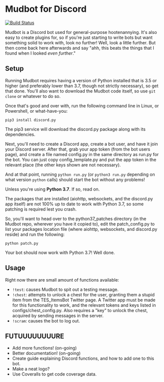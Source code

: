 # Mudbot for Discord

[![Build Status](https://travis-ci.org/Muddytm/mudbot-discord.svg?branch=master)](https://travis-ci.org/Muddytm/mudbot-discord)

Mudbot is a Discord bot used for general-purpose hootenannying. It's also easy to create plugins for, so if you're just starting to write bots but want something solid to work with, look no further! Well, look a little further. But then come back here afterwards and say "ahh, this beats the things that I found when I looked *even further*."

## Setup

Running Mudbot requires having a version of Python installed that is 3.5 or higher (and preferably lower than 3.7, though not strictly necessary), so get that done. You'll also want to download the Mudbot code itself, so use `git clone` or whatever to do so.

Once that's good and over with, run the following command line in Linux, or Powershell, or what-have-you:

`pip3 install discord.py`

The pip3 service will download the discord.py package along with its dependencies.

Next, you'll need to create a Discord app, create a bot user, and have it join your Discord server. After that, grab your app token (from the bot users page), and create a file named config.py in the same directory as run.py for the bot. You can just copy config_template.py and put the app token in the relevant place (the other keys shown are not necessary).

And at that point, running `python run.py` (or `python3 run.py` depending on what version `python` calls) should start the bot without any problems!

Unless you're using **Python 3.7**. If so, read on.

The packages that are installed (aiohttp, websockets, and the discord.py app itself) are not 100% up to date to work with Python 3.7, so some patching is required lest you crash.

So, you'll want to head over to the python37_patches directory (in the Mudbot repo, wherever you have it copied to), edit the patch_config.py to list your packages location file (where aiohttp, websockets, and discord.py reside) and run the following:

`python patch.py`

Your bot should now work with Python 3.7! Well done.

## Usage

Right now there are small amount of functions available:

- `!test`: causes Mudbot to spit out a testing message.
- `!chest`: attempts to unlock a chest for the user, granting them a stupid item from the TES\_ItemsBot Twitter page. A Twitter app must be made for this functionality to work, and the relevant tokens and keys listed in configs/chest\_config.py. Also requires a "key" to unlock the chest, acquired by sending messages in the server.
- `!scram`: causes the bot to log out.

## FUTUUUUUUUURE

- Add more functions! (on-going)
- Better documentation! (on-going)
- Create guide explaining Discord functions, and how to add one to this bot.
- Make a neat logo?
- Use Coveralls to get code coverage data.
